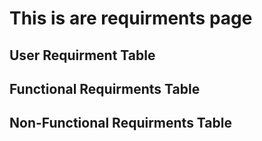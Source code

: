 # This is are requirments page

## User Requirment Table

## Functional Requirments Table

## Non-Functional Requirments Table